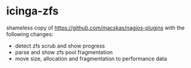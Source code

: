 icinga-zfs
==========

shameless copy of https://github.com/macskas/nagios-plugins with the following changes:

* detect zfs scrub and show progress
* parse and show zfs pool fragmentation
* move size, allocation and fragmentation to performance data
